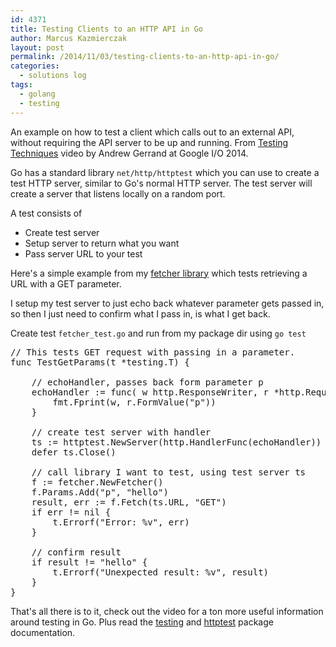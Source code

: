 ```yaml
---
id: 4371
title: Testing Clients to an HTTP API in Go
author: Marcus Kazmierczak
layout: post
permalink: /2014/11/03/testing-clients-to-an-http-api-in-go/
categories:
  - solutions log
tags:
  - golang
  - testing
---
```

An example on how to test a client which calls out to an external API, without requiring the API server to be up and running. From [Testing Techniques][1] video by Andrew Gerrand at Google I/O 2014.

Go has a standard library `net/http/httptest` which you can use to create a test HTTP server, similar to Go's normal HTTP server. The test server will create a server that listens locally on a random port.

A test consists of

  * Create test server
  * Setup server to return what you want
  * Pass server URL to your test

Here's a simple example from my [fetcher library][2] which tests retrieving a URL with a GET parameter.

I setup my test server to just echo back whatever parameter gets passed in, so then I just need to confirm what I pass in, is what I get back.

Create test `fetcher_test.go` and run from my package dir using `go test`

<pre lang="golang">// This tests GET request with passing in a parameter.
func TestGetParams(t *testing.T) {

    // echoHandler, passes back form parameter p
    echoHandler := func( w http.ResponseWriter, r *http.Request) {
        fmt.Fprint(w, r.FormValue("p"))
    }

    // create test server with handler
    ts := httptest.NewServer(http.HandlerFunc(echoHandler))
    defer ts.Close()

    // call library I want to test, using test server ts
    f := fetcher.NewFetcher()
    f.Params.Add("p", "hello")
    result, err := f.Fetch(ts.URL, "GET")
    if err != nil {
        t.Errorf("Error: %v", err)
    }

    // confirm result
    if result != "hello" {
        t.Errorf("Unexpected result: %v", result)
    }
}
</pre>

That's all there is to it, check out the video for a ton more useful information around testing in Go. Plus read the [testing][3] and [httptest][4] package documentation.

 [1]: https://www.youtube.com/watch?v=ndmB0bj7eyw
 [2]: https://github.com/mkaz/fetcher
 [3]: http://golang.org/pkg/testing/
 [4]: http://golang.org/pkg/net/http/httptest/
